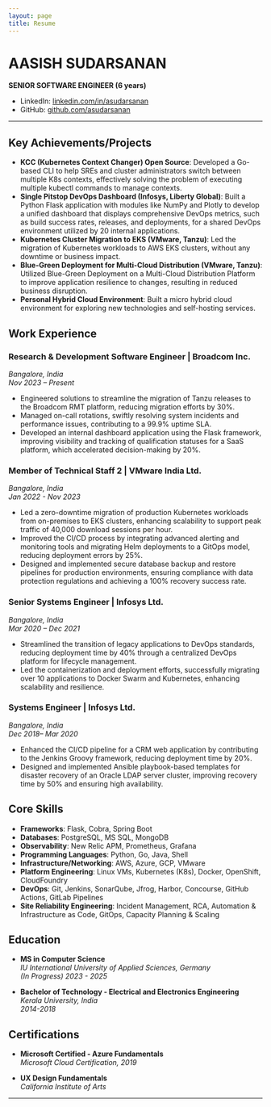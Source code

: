 ```yaml
---
layout: page
title: Resume
---
```

# AASISH SUDARSANAN

**SENIOR SOFTWARE ENGINEER (6 years)**

- LinkedIn: [linkedin.com/in/asudarsanan](https://www.linkedin.com/in/aasishsudarsanan/)
- GitHub: [github.com/asudarsanan](https://github.com/asudarsanan)

---

## Key Achievements/Projects

- **KCC (Kubernetes Context Changer) Open Source**: Developed a Go-based CLI to help SREs and cluster administrators switch between multiple K8s contexts, effectively solving the problem of executing multiple kubectl commands to manage contexts.
- **Single Pitstop DevOps Dashboard (Infosys, Liberty Global)**: Built a Python Flask application with modules like NumPy and Plotly to develop a unified dashboard that displays comprehensive DevOps metrics, such as build success rates, releases, and deployments, for a shared DevOps environment utilized by 20 internal applications.
- **Kubernetes Cluster Migration to EKS (VMware, Tanzu)**: Led the migration of Kubernetes workloads to AWS EKS clusters, without any downtime or business impact.
- **Blue-Green Deployment for Multi-Cloud Distribution (VMware, Tanzu)**: Utilized Blue-Green Deployment on a Multi-Cloud Distribution Platform to improve application resilience to changes, resulting in reduced business disruption.
- **Personal Hybrid Cloud Environment**: Built a micro hybrid cloud environment for exploring new technologies and self-hosting services.


## Work Experience

### Research & Development Software Engineer | Broadcom Inc.  
*Bangalore, India*  
*Nov 2023 – Present*

- Engineered solutions to streamline the migration of Tanzu releases to the Broadcom RMT platform, reducing migration efforts by 30%.
- Managed on-call rotations, swiftly resolving system incidents and performance issues, contributing to a 99.9% uptime SLA.
- Developed an internal dashboard application using the Flask framework, improving visibility and tracking of qualification statuses for a SaaS platform, which accelerated decision-making by 20%.

### Member of Technical Staff 2 | VMware India Ltd.  
*Bangalore, India*  
*Jan 2022 - Nov 2023*

- Led a zero-downtime migration of production Kubernetes workloads from on-premises to EKS clusters, enhancing scalability to support peak traffic of 40,000 download sessions per hour.
- Improved the CI/CD process by integrating advanced alerting and monitoring tools and migrating Helm deployments to a GitOps model, reducing deployment errors by 25%.
- Designed and implemented secure database backup and restore pipelines for production environments, ensuring compliance with data protection regulations and achieving a 100% recovery success rate.

### Senior Systems Engineer | Infosys Ltd.  
*Bangalore, India*  
*Mar 2020 – Dec 2021*

- Streamlined the transition of legacy applications to DevOps standards, reducing deployment time by 40% through a centralized DevOps platform for lifecycle management.
- Led the containerization and deployment efforts, successfully migrating over 10 applications to Docker Swarm and Kubernetes, enhancing scalability and resilience.

### Systems Engineer | Infosys Ltd.  
*Bangalore, India*  
*Dec 2018– Mar 2020*

- Enhanced the CI/CD pipeline for a CRM web application by contributing to the Jenkins Groovy framework, reducing deployment time by 20%.
- Designed and implemented Ansible playbook-based templates for disaster recovery of an Oracle LDAP server cluster, improving recovery time by 50% and ensuring high availability.

## Core Skills

- **Frameworks**: Flask, Cobra, Spring Boot
- **Databases**: PostgreSQL, MS SQL, MongoDB
- **Observability**: New Relic APM, Prometheus, Grafana
- **Programming Languages**: Python, Go, Java, Shell
- **Infrastructure/Networking**: AWS, Azure, GCP, VMware
- **Platform Engineering**: Linux VMs, Kubernetes (K8s), Docker, OpenShift, CloudFoundry
- **DevOps**: Git, Jenkins, SonarQube, Jfrog, Harbor, Concourse, GitHub Actions, GitLab Pipelines
- **Site Reliability Engineering**: Incident Management, RCA, Automation & Infrastructure as Code, GitOps, Capacity Planning & Scaling


## Education

- **MS in Computer Science**  
  *IU International University of Applied Sciences, Germany*  
  *(In Progress) 2023 - 2025*

- **Bachelor of Technology - Electrical and Electronics Engineering**  
  *Kerala University, India*  
  *2014-2018*

## Certifications

- **Microsoft Certified - Azure Fundamentals**  
  *Microsoft Cloud Certification, 2019*

- **UX Design Fundamentals**  
  *California Institute of Arts*

---